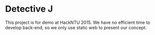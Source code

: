 # Detective J

This project is for demo at HackNTU 2015. We have no efficient time to develop back-end, so we only use static web to present our concept.
